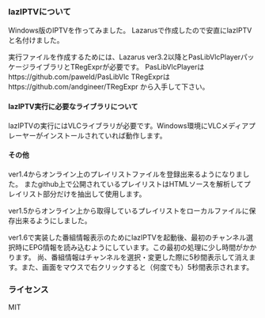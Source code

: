 ### lazIPTVについて

Windows版のIPTVを作ってみました。
Lazarusで作成したので安直にlazIPTVと名付けました。

実行ファイルを作成するためには、Lazarus ver3.2以降とPasLibVlcPlayerパッケージライブラリとTRegExprが必要です。
PasLibVlcPlayerはhttps://github.com/paweld/PasLibVlc
TRegExprはhttps://github.com/andgineer/TRegExpr
から入手して下さい。


#### lazIPTV実行に必要なライブラリについて

lazIPTVの実行にはVLCライブラリが必要です。Windows環境にVLCメディアプレーヤーがインストールされていれば動作します。
#### その他
ver1.4からオンライン上のプレイリストファイルを登録出来るようになりました。
またgithub上で公開されているプレイリストはHTMLソースを解析してプレイリスト部分だけを抽出して使用します。

ver1.5からオンライン上から取得しているプレイリストをローカルファイルに保存出来るようにしました。

ver1.6で実装した番組情報表示のためにlazIPTVを起動後、最初のチャンネル選択時にEPG情報を読み込むようにしています。この最初の処理に少し時間がかかります。
尚、番組情報はチャンネルを選択・変更した際に5秒間表示して消えます。また、画面をマウスで右クリックすると（何度でも）5秒間表示されます。


### ライセンス
MIT
